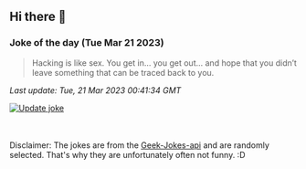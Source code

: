 ## Hi there 👋

### Joke of the day (Tue Mar 21 2023)
<!-- joke -->
>Hacking is like sex. You get in... you get out... and hope that you didn’t leave something that can be traced back to you.
<!-- /joke -->

*Last update: Tue, 21 Mar 2023 00:41:34 GMT*

[![Update joke](https://github.com/nclskfm/nclskfm/actions/workflows/joke.yml/badge.svg)](https://github.com/nclskfm/nclskfm/actions/workflows/joke.yml)

<br><br>
Disclaimer: The jokes are from the [Geek-Jokes-api](https://github.com/sameerkumar18/geek-joke-api) and are randomly selected. That's why they are unfortunately often not funny. :D
